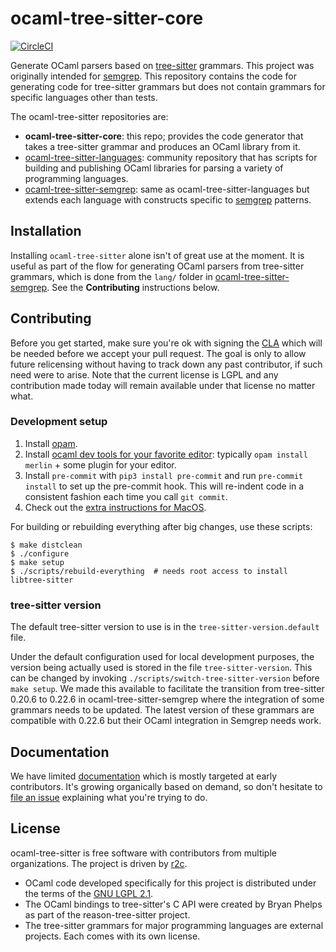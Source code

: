 ocaml-tree-sitter-core
==

[![CircleCI](https://circleci.com/gh/returntocorp/ocaml-tree-sitter-core.svg?style=svg)](https://circleci.com/gh/returntocorp/ocaml-tree-sitter-core)

Generate OCaml parsers based on
[tree-sitter](https://tree-sitter.github.io/tree-sitter/) grammars.
This project was originally intended
for [semgrep](https://github.com/returntocorp/semgrep).
This repository contains the code for generating code for tree-sitter
grammars but does not contain grammars for specific languages other
than tests.

The ocaml-tree-sitter repositories are:
* **ocaml-tree-sitter-core**: this repo; provides the code generator that
  takes a tree-sitter grammar and produces an OCaml library from it.
* [ocaml-tree-sitter-languages](https://github.com/returntocorp/ocaml-tree-sitter-languages): community repository that has scripts
  for building and publishing OCaml libraries for parsing a variety of
  programming languages.
* [ocaml-tree-sitter-semgrep](https://github.com/returntocorp/ocaml-tree-sitter-semgrep): same as ocaml-tree-sitter-languages but
  extends each language with constructs specific to
  [semgrep](https://github.com/returntocorp/semgrep) patterns.

Installation
--

Installing `ocaml-tree-sitter` alone isn't of great use at the
moment. It is useful as part of the flow for generating OCaml parsers
from tree-sitter grammars, which is done from the `lang/` folder
in [ocaml-tree-sitter-semgrep](https://github.com/returntocorp/ocaml-tree-sitter-semgrep).
See the **Contributing** instructions below.

Contributing
--

Before you get started, make sure you're ok with signing the
[CLA](https://cla-assistant.io/returntocorp/ocaml-tree-sitter-core)
which will be needed before we accept your pull request. The goal is
only to allow future relicensing without having to track down any past
contributor, if such need were to arise. Note that the current license is
LGPL and any contribution made today will remain available under that
license no matter what.

### Development setup

1. Install [opam](https://opam.ocaml.org/doc/Install.html).
2. Install [ocaml dev tools for your favorite
   editor](https://github.com/janestreet/install-ocaml):
   typically `opam install merlin` + some plugin for your editor.
3. Install `pre-commit` with `pip3 install pre-commit` and run
   `pre-commit install` to set up the pre-commit hook.
   This will re-indent code in a consistent fashion each time you call
   `git commit`.
4. Check out the [extra instructions for MacOS](doc/macos.md).

For building or rebuilding everything after big changes, use these scripts:
```
$ make distclean
$ ./configure
$ make setup
$ ./scripts/rebuild-everything  # needs root access to install libtree-sitter
```

### tree-sitter version

The default tree-sitter version to use is in the
`tree-sitter-version.default` file.

Under the default configuration used for local development purposes,
the version being actually used is stored in the file
`tree-sitter-version`. This can be changed by invoking
`./scripts/switch-tree-sitter-version` before `make setup`.
We made this available to facilitate the transition from tree-sitter 0.20.6 to
0.22.6 in ocaml-tree-sitter-semgrep where the integration of some
grammars needs to be updated. The latest version of these grammars are
compatible with 0.22.6 but their OCaml integration in Semgrep needs work.

Documentation
--

We have limited [documentation](doc) which is mostly targeted at
early contributors. It's growing organically based on demand, so don't
hesitate to [file an issue](https://github.com/returntocorp/ocaml-tree-sitter/issues)
explaining what you're trying to do.

License
--

ocaml-tree-sitter is free software with contributors from multiple
organizations. The project is driven by [r2c](https://github.com/returntocorp).

- OCaml code developed specifically for this project is
  distributed under the terms of the [GNU LGPL 2.1](LICENSE).
- The OCaml bindings to tree-sitter's C API were created by Bryan
  Phelps as part of the reason-tree-sitter project.
- The tree-sitter grammars for major programming languages are
  external projects. Each comes with its own license.
